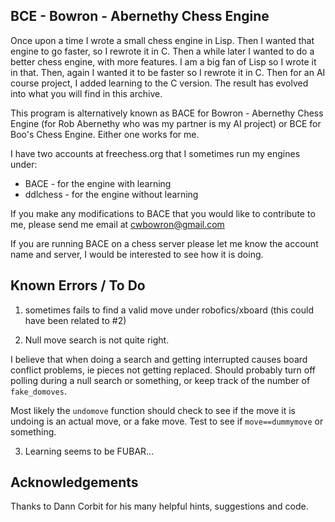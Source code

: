 ## BCE - Bowron - Abernethy Chess Engine

Once upon a time I wrote a small chess engine in Lisp.  Then I wanted
that engine to go faster, so I rewrote it in C.  Then a while later I
wanted to do a better chess engine, with more features.  I am a big
fan of Lisp so I wrote it in that.  Then, again I wanted it to be
faster so I rewrote it in C.  Then for an AI course project, I added
learning to the C version.  The result has evolved into what you will
find in this archive.

This program is alternatively known as BACE for Bowron - Abernethy
Chess Engine (for Rob Abernethy who was my partner is my AI project)
or BCE for Boo's Chess Engine.  Either one works for me.   

I have two accounts at freechess.org that I sometimes run my engines
under:
* BACE - for the engine with learning
* ddlchess - for the engine without learning

If you make any modifications to BACE that you would like to
contribute to me, please send me email at cwbowron@gmail.com

If you are running BACE on a chess server please let me know the
account name and server, I would be interested to see how it is doing.

## Known Errors / To Do

1. sometimes fails to find a valid move under robofics/xboard (this
   could have been related to #2)

2. Null move search is not quite right.

I believe that when doing a search and getting interrupted causes board conflict problems, ie
   pieces not getting replaced. Should probably turn off polling
   during a null search or something,  or keep track of the number of `fake_domoves`. 

   Most likely the `undomove` function should check to see if the move
   it is undoing is an actual move, or a fake move. Test to see if
   `move==dummymove` or something.
   
3. Learning seems to be FUBAR... 
   
## Acknowledgements

Thanks to Dann Corbit for his many helpful hints, suggestions and
code. 

